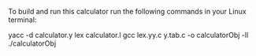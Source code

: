To build and run this calculator run the following commands in your Linux terminal:

yacc -d calculator.y
lex calculator.l
gcc lex.yy.c y.tab.c -o calculatorObj -ll
./calculatorObj
